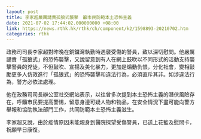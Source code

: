 ```yaml
---
layout: post
title: 李家超嚴厲譴責孤狼式襲擊　籲市民防範本土恐怖主義
date: 2021-07-02 17:44:02.000000000 +08:00
link: https://news.rthk.hk/rthk/ch/component/k2/1598893-20210702.htm
categories: rthk
---
```


政務司司長李家超對昨晚在銅鑼灣執勤時遇襲受傷的警員，致以深切慰問。他嚴厲譴責「孤狼式」的恐怖襲擊，又說留意到有人在網上鼓吹以不同形式的活動支持襲擊警員的兇徒，不但鼓吹、宣揚及美化暴力，更加是煽動仇恨，分化社會，變相鼓勵更多人仿效進行「孤狼式」的恐怖襲擊和違法行為，必須直斥其非。如涉違法行為，警方必依法處理。

他在政務司司長辦公室社交網站表示，以往曾多次提到本土恐怖主義的潛伏風險存在，呼籲市民要提高警惕，留意身邊可疑人物和物品，在安全情況下盡可能向警方舉報和協助執法部門工作，共同防範本土恐怖主義滋生。

李家超又說，由於疫情原因未能親身到醫院探望受傷警員，已送上花籃及慰問卡，祝願早日康復。
